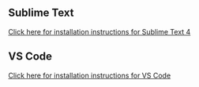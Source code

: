 ## Sublime Text
<a href="sublime_plugin/install_instructions.md">Click here for installation instructions for Sublime Text 4</a>

## VS Code
<a href="vs_code_plugin/install_instructions.md">Click here for installation instructions for VS Code</a>